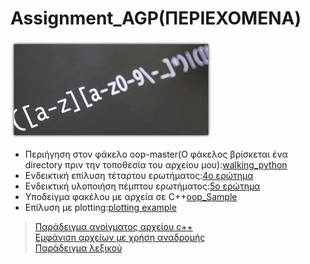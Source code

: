 # Assignment_AGP(ΠΕΡΙΕΧΟΜΕΝΑ)

![Regex image](ReadMe_Sources/regex.jfif)

* Περιήγηση στον φάκελο oop-master(Ο φάκελος βρίσκεται ένα directory πριν την τοποθεσία του αρχείου μου):[walking_python](file_walk.py)
* Ενδεικτική επίλυση τέταρτου ερωτήματος:[4ο ερώτημα](4.Calculate_If_Statement/if_statements.py)
* Ενδεικτική υλοποιήση πέμπτου ερωτήματος:[5ο ερώτημα](5.for_loops/for_over_12_ch.py)
* Υποδείγμα φακέλου με αρχεία σε C++[oop_Sample](oop-sample)
* Επίλυση με plotting:[plotting example](File_Detector/OS_WALK_PLOTTING)
> [Παράδειγμα ανοίγματος αρχείου c++](File_Detector/OS_WALK/open_cpp.py)<br>
> [Εμφάνιση αρχείων με χρήση αναδρομής](File_Detector/OS_WALK/temp_walk.py)<br>
> [Παράδειγμα λεξικού](lexicon.py)
